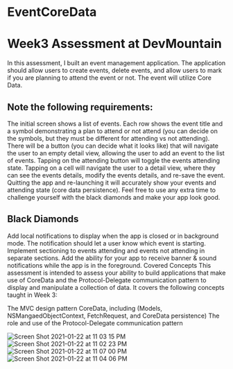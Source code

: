 # EventCoreData
# Week3 Assessment at DevMountain

In this assessment, I built an event management application. The application should allow users to create events, delete events, and allow users to mark if you are planning to attend the event or not. The event will utilize Core Data.

## Note the following requirements:

The initial screen shows a list of events. Each row shows the event title and a symbol demonstrating a plan to attend or not attend (you can decide on the symbols, but they must be different for attending vs not attending).
There will be a button (you can decide what it looks like) that will navigate the user to an empty detail view, allowing the user to add an event to the list of events.
Tapping on the attending button will toggle the events attending state.
Tapping on a cell will navigate the user to a detail view, where they can see the events details, modify the events details, and re-save the event.
Quitting the app and re-launching it will accurately show your events and attending state (core data persistence).
Feel free to use any extra time to challenge yourself with the black diamonds and make your app look good.

## Black Diamonds
Add local notifications to display when the app is closed or in background mode. The notification should let a user know which event is starting.
Implement sectioning to events attending and events not attending in separate sections.
Add the ability for your app to receive banner & sound notifications while the app is in the foreground.
Covered Concepts
This assessment is intended to assess your ability to build applications that make use of  CoreData and the Protocol-Delegate communication pattern to display and manipulate a collection of data. It covers the following concepts taught in Week 3:

The MVC design pattern
CoreData, including (Models, NSMangaedObjectContext, FetchRequest, and CoreData persistence)
The role and use of the Protocol-Delegate communication pattern

![Screen Shot 2021-01-22 at 11 03 15 PM](https://user-images.githubusercontent.com/57606580/105569350-9cfdd580-5d06-11eb-86ab-9eb7796ad6db.png)
![Screen Shot 2021-01-22 at 11 02 23 PM](https://user-images.githubusercontent.com/57606580/105569351-9d966c00-5d06-11eb-8d6b-a2bf299446c2.png)
![Screen Shot 2021-01-22 at 11 07 00 PM](https://user-images.githubusercontent.com/57606580/105569353-9d966c00-5d06-11eb-826c-1f0794aba517.png)
![Screen Shot 2021-01-22 at 11 04 06 PM](https://user-images.githubusercontent.com/57606580/105569354-9e2f0280-5d06-11eb-881a-217567e7438d.png)
